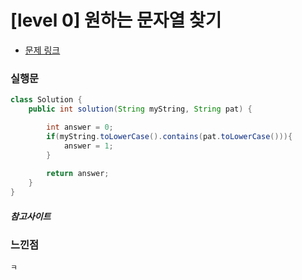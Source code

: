 # [level 0] 원하는 문자열 찾기

* [문제 링크](https://school.programmers.co.kr/learn/courses/30/lessons/181878)


### 실행문
```java
class Solution {
    public int solution(String myString, String pat) {

        int answer = 0;
        if(myString.toLowerCase().contains(pat.toLowerCase())){
            answer = 1;
        }
        
        return answer;
    }
}
```


##### 참고사이트


### 느낀점
```
ㅋ
``` 